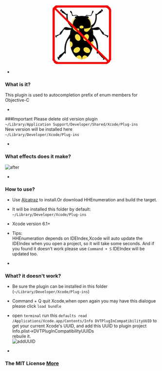 <p align="center" >
<img src="img/bugEnding.png" title="bugEnding Organization logo" float=left>
</p>

-
### What is it?
This plugin is used to autocompletion prefix of enum members for Objective-C

-
###Important
Please delete old version plugin<br/>
`~/Library/Application Support/Developer/Shared/Xcode/Plug-ins`<br/>
New version will be installed here<br/>
`~/Library/Developer/Xcode/Plug-ins`

-
### What effects does it make?
![after](https://raw.githubusercontent.com/bugEnding/HHEnumeration-xcode/master/img/after-new.gif)

-
### How to use?
- Use [Alcatraz](https://github.com/supermarin/Alcatraz) to install.Or download HHEnumeration and build the target.
- It will be installed this folder  by default:     
`~/Library/Developer/Xcode/Plug-ins`
- Xcode version 6.1+
- Tips:<br/>
HHEnumeration depends on IDEIndex,Xcode will auto update the IDEIndex when you open a project,
so it will take some seconds. And if you found it doesn't work please use `Command + S` IDEIndex will be updated too.

-
### What? it doesn't work?
- Be sure the plugin can be installed in this folder
   (`~/Library/Developer/Xcode/Plug-ins`)
- Command + Q quit Xcode,when open again you may have this dialogue
   please click `load bundle`
- open `terminal` run this `defaults read /Applications/Xcode.app/Contents/Info DVTPlugInCompatibilityUUID`
  to get your current Xcode's UUID, and add this UUID to plugin project  Info.plist->DVTPlugInCompatibilityUUIDs 
    <br/> rebuile it.
<br/> ![addUUID](https://raw.githubusercontent.com/bugEnding/HHEnumeration-xcode/master/img/addUUID.png)
    

-
### The MIT License [More](https://raw.githubusercontent.com/bugEnding/HHEnumeration-xcode/master/LICENSE)
